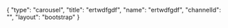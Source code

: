{
    "type": "carousel",
    "title": "ertwdfgdf",
    "name": "ertwdfgdf",
    "channelId": "",
    "layout": "bootstrap"
}